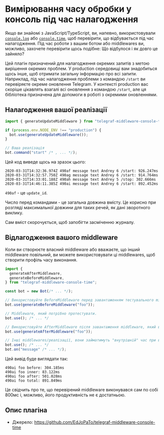 # Вимірювання часу обробки у консоль під час налагодження

Якщо ви знайомі з JavaScript/TypeScript, ви, напевно, використовували [`console.log`](https://developer.mozilla.org/en-US/docs/Web/API/Console/log) або [`console.time`](https://developer.mozilla.org/en-US/docs/Web/API/Console/time), щоб перевірити, що відбувається під час налагодження.
Під час роботи з вашим ботом або middlewares ви, можливо, захочете перевірити щось подібне: Що відбулося і як довго це зайняло?

Цей плагін призначений для налагодження окремих запитів з метою вирішення окремих проблем.
У production середовищі вам знадобиться щось інше, щоб отримати загальну інформацію про всі запити.
Наприклад, під час налагодження проблеми з командою `/start` ви перевіряєте окреме оновлення Telegram.
У контексті production вас скоріше цікавлять взагалі всі оновлення з командою `/start`, але ця бібліотека призначена для допомоги в роботі з окремими оновленнями.

## Налагодження вашої реалізації

```ts
import { generateUpdateMiddleware } from "telegraf-middleware-console-time";

if (process.env.NODE_ENV !== "production") {
  bot.use(generateUpdateMiddleware());
}

// Ваша реалізація
bot.command("start" /* , ... */);
```

Цей код виведе щось на зразок цього:

```plaintext
2020-03-31T14:32:36.974Z 490af message text Andrey 6 /start: 926.247ms
2020-03-31T14:32:57.750Z 490ag message text Andrey 6 /start: 914.764ms
2020-03-31T14:33:01.188Z 490ah message text Andrey 5 /stop: 302.666ms
2020-03-31T14:46:11.385Z 490ai message text Andrey 6 /start: 892.452ms
```

`490af` - це `update_id`.

Число перед командами - це загальна довжина вмісту.
Це корисно при розгляді максимальної довжини для таких речей, як дані зворотного виклику.

Сам вміст скорочується, щоб запобігти засміченню журналу.

## Відлагодження вашого middleware

Коли ви створюєте власний middleware або вважаєте, що інший middleware повільний, ви можете використовувати ці middlewares, щоб створити профіль часу виконання.

```ts
import {
  generateAfterMiddleware,
  generateBeforeMiddleware,
} from "telegraf-middleware-console-time";

const bot = new Bot(/* ... */);

// Використовуйте BeforeMiddleware перед завантаженням тестувального middleware.
bot.use(generateBeforeMiddleware("foo"));

// Middleware, який потрібно протестувати.
bot.use(); /* ... */

// Використовуйте AfterMiddleware після завантаження middleware, який ви тестуєте з тією самою міткою.
bot.use(generateAfterMiddleware("foo"));

// Інші middlewares/реалізації, вони займатимуть "внутрішній" час при використанні.
bot.use(); /* ... */
bot.on("message" /* ... */);
```

Цей вивід буде виглядати так:

```plaintext
490ai foo before: 304.185ms
490ai foo inner: 83.122ms
490ai foo after: 501.028ms
490ai foo total: 891.849ms
```

Це свідчить про те, що перевірений middleware виконувався сам по собі 800мс і, можливо, його продуктивність не є достатньою.

## Опис плагіна

- Джерело: <https://github.com/EdJoPaTo/telegraf-middleware-console-time>
